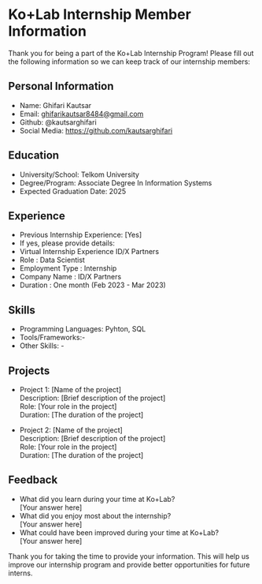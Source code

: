 # Ko+Lab Internship Member Information

Thank you for being a part of the Ko+Lab Internship Program! Please fill out the following information so we can keep track of our internship members:

## Personal Information

- Name: Ghifari Kautsar
- Email: ghifarikautsar8484@gmail.com
- Github: @kautsarghifari
- Social Media: https://github.com/kautsarghifari

## Education

- University/School: Telkom University
- Degree/Program: Associate Degree In Information Systems
- Expected Graduation Date: 2025

## Experience

- Previous Internship Experience: [Yes]
- If yes, please provide details:
- Virtual Internship Experience ID/X Partners
- Role            : Data Scientist
- Employment Type : Internship
- Company Name    : ID/X Partners
- Duration        : One month (Feb 2023 - Mar 2023)

## Skills

- Programming Languages: Pyhton, SQL
- Tools/Frameworks:-
- Other Skills: -

## Projects

- Project 1: [Name of the project]  \
  Description: [Brief description of the project]  \
  Role: [Your role in the project] \
  Duration: [The duration of the project]  

- Project 2: [Name of the project]  \
  Description: [Brief description of the project]  \
  Role: [Your role in the project]  \
  Duration: [The duration of the project]

## Feedback

- What did you learn during your time at Ko+Lab?  \
  [Your answer here]
- What did you enjoy most about the internship?  \
  [Your answer here]
- What could have been improved during your time at Ko+Lab?  \
  [Your answer here]


Thank you for taking the time to provide your information. This will help us improve our internship program and provide better opportunities for future interns.
